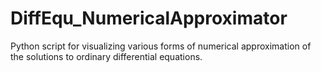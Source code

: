# DiffEqu_NumericalApproximator
Python script for visualizing various forms of numerical approximation of the solutions to ordinary differential equations.
